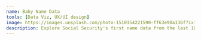 ```yaml
---
name: Baby Name Data
tools: [Data Viz, UX/UI design]
image: https://images.unsplash.com/photo-1510154221590-ff63e90a136f?ixid=MXwxMjA3fDB8MHxzZWFyY2h8MTV8fGJhYnklMjBuYW1lfGVufDB8fDB8&ixlib=rb-1.2.1&auto=format&fit=crop&w=500&q=60
description: Explore Social Security's first name data from the last 100+ years
---
```

